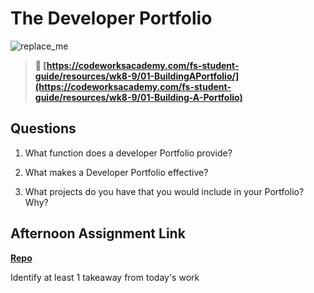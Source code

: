# The Developer Portfolio

![replace_me](https://codeworks.blob.core.windows.net/public/assets/img/illustrations/placeholder.svg)

> **📖 [https://codeworksacademy.com/fs-student-guide/resources/wk8-9/01-BuildingAPortfolio/](https://codeworksacademy.com/fs-student-guide/resources/wk8-9/01-Building-A-Portfolio)**

## Questions

1. What function does a developer Portfolio provide?

2. What makes a Developer Portfolio effective?

3. What projects do you have that you would include in your Portfolio? Why?

## Afternoon Assignment Link

**[Repo](https://github.com/katie-mccauley/<ASSIGNMENT_REPO>)**

Identify at least 1 takeaway from today's work
